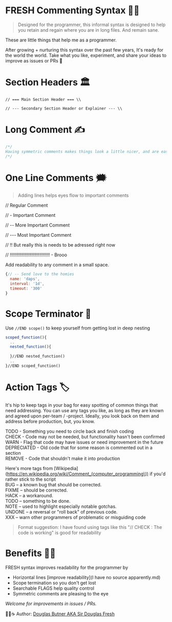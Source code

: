 # FRESH Commenting Syntax 👨‍💻

> Designed for the programmer, this informal syntax is designed to help you retain and regain where you are in long files. And remain sane.

These are little things that help me as a programmer. 

After growing + nurturing this syntax over the past few years, It's ready for the world the world. Take what you like, experiment, and share your ideas to improve as issues or PRs 🙏

# Section Headers 🏛

`// === Main Section Header === \\`


`// --- Secondary Section Header or Explainer --- \\`


# Long Comment ✍️

```javascript
/*/
Having symmetric comments makes things look a little nicer, and are easier to move around. 
/*/
```


# One Line Comments 🗯

> Adding lines helps eyes flow to important comments

// Regular Comment

// - Important Comment

// -- More Important Comment

// --- Most Important Comment

// !! But really this is needs to be adressed right now

// !!!!!!!!!!!!!!!!!!!!!!!!!!!!!!! - Brooo  



Add readability to any comment in a small space.

```javascript
{// -- Send love to the homies 
  name: 'daps',
  interval: '1d',
  timeout: '300'
}
```

# Scope Terminator 🔭

Use `//END scope()` to keep yourself from getting lost in deep nesting

```javascript 
scoped_function(){
  ..
  nested_function(){
    
  }//END nested_function() 
  ..
}//END scoped_function() 
```

# Action Tags 🏷  

It's hip to keep tags in your bag for easy spotting of common things that need addressing. You can use any tags you like, as long as they are known and agreed upon per-team / -project. Ideally, you look back on them and address before production, but, you know.   

TODO - Something you need to circle back and finish coding  
CHECK - Code may not be needed, but functionality hasn't been confirmed  
WARN - Flag that code may have issues or need improvement in the future  
DEPRECIATED - Old code that for some reason is commented out in a section  
REMOVE - Code that shouldn't make it into production  

Here's more tags from [Wikipedia](https://en.wikipedia.org/wiki/Comment_(computer_programming\)) if you'd rather stick to the script  
BUG – a known bug that should be corrected.  
FIXME – should be corrected.  
HACK – a workaround.  
TODO – something to be done.  
NOTE – used to highlight especially notable gotchas.  
UNDONE – a reversal or "roll back" of previous code.  
XXX – warn other programmers of problematic or misguiding code  

> Format suggestion: I have found using tags like this "// CHECK : The code is working" is good for readability  


# Benefits 🍆🍑  
FRESH syntax improves readability for the programmer by   

- Horizontal lines [improve readability](I have no source apparently.md)  
- Scope termination so you don't get lost  
- Searchable FLAGS help quality control  
- Symmetric comments are pleasing to the eye  

*Welcome for improvements in issues / PRs.*  

👨‍💻☕️ Author: [Douglas Butner AKA Sir Douglas Fresh](https://douglas.life)
